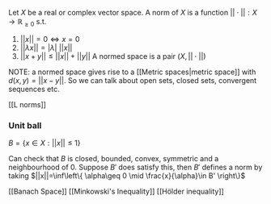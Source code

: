 Let $X$ be a real or complex vector space. A norm of $X$ is a function $||\cdot||:X\to \mathbb{R}_{\geq 0}$ s.t.
1. $||x||=0 \iff x=0$
2. $||\lambda x||=|\lambda|\ ||x||$
3. $||x+y||\leq ||x||+||y||$
A normed space is a pair $(X,||\cdot||)$

NOTE: a normed space gives rise to a [[Metric spaces|metric space]] with $d(x,y)=||x-y||$. So we can talk about open sets, closed sets, convergent sequences etc.

[[L norms]]
### Unit ball
$B=\{x\in X : ||x||\leq 1\}$

Can check that $B$ is closed, bounded, convex, symmetric and a neighbourhood of 0.
Suppose $B'$ does satisfy this, then $B'$ defines a norm by taking
$||x||=\inf\left\{  \alpha\geq 0 \mid \frac{x}{\alpha}\in B'  \right\}$

[[Banach Space]]
[[Minkowski's Inequality]]
[[Hölder inequality]]